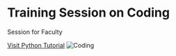 #  Training Session on Coding 

Session for Faculty

[Visit Python Tutorial](https://www.tutorialspoint.com/python/index.htm)
![Coding](https://www.google.com/url?sa=i&url=https%3A%2F%2Fwww.codingbytes.com%2F&psig=AOvVaw2P6neQ-7LiK74ZJNigjw20&ust=1609064507973000&source=images&cd=vfe&ved=0CAIQjRxqFwoTCMjcwNO26-0CFQAAAAAdAAAAABAX)